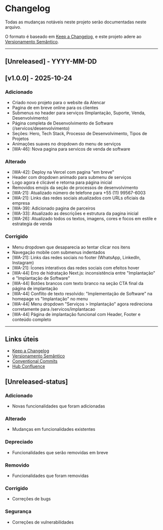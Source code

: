 # Changelog

Todas as mudanças notáveis neste projeto serão documentadas neste arquivo.

O formato é baseado em [Keep a Changelog](https://keepachangelog.com/pt-BR/1.0.0/),
e este projeto adere ao [Versionamento Semântico](https://semver.org/lang/pt-BR/).

---

## [Unreleased] - YYYY-MM-DD



## [v1.0.0] - 2025-10-24

### Adicionado 
- Criado novo projeto para o website da Alencar 
- Pagina de em breve online para os clientes
- Submenus no header para serviços (Implantação, Suporte, Venda, Desenvolvimento)
- Página completa de Desenvolvimento de Software (/servicos/desenvolvimento)
- Seções: Hero, Tech Stack, Processo de Desenvolvimento, Tipos de Projetos
- Animações suaves no dropdown do menu de serviços
- [WA-46]: Nova pagina para servicos de venda de software 

### Alterado 
- [WA-42]: Deploy na Vercel com pagina "em breve"
- Header com dropdown animado para submenu de serviços
- Logo agora é clicável e retorna para página inicial
- Removidos emojis da seção de processos de desenvolvimento
- [WA-21]: Atualizado número de telefone para +55 (11) 99567-6003
- [WA-21]: Links das redes sociais atualizados com URLs oficiais da empresa 
- [WA-39]: Adicionado pagina de parceiros 
- [WA-33]: Atualizado as descriçōes e estrutura da pagina inicial
- [WA-26]: Atualizado todos os textos, imagens, cores e focos em estile e estrategia de venda

### Corrigido
- Menu dropdown que desaparecia ao tentar clicar nos itens
- Navegação mobile com submenus indentados 
- [WA-21]: Links das redes sociais no footer (WhatsApp, LinkedIn, Instagram)
- [WA-21]: Ícones interativos das redes sociais com efeitos hover
- [WA-44] Erro de hidratação Next.js: inconsistência entre "Implantação" e "Implantação de Software"
- [WA-44] Botões brancos com texto branco na seção CTA final da página de implantação
- [WA-44] Conflito de texto resolvido: "Implementação de Software" na homepage vs "Implantação" no menu
- [WA-44] Menu dropdown "Serviços > Implantação" agora redireciona corretamente para /servicos/implantacao
- [WA-44] Página de implantação funcional com Header, Footer e conteúdo completo

---

## Links úteis

- [Keep a Changelog](https://keepachangelog.com/pt-BR/1.0.0/)
- [Versionamento Semântico](https://semver.org/lang/pt-BR/)
- [Conventional Commits](https://www.conventionalcommits.org/pt-br/v1.0.0/)
- [Hub Confluence](https://alencar-consultorias.atlassian.net/wiki/company-hub) 

## [Unreleased-status]

### Adicionado
- Novas funcionalidades que foram adicionadas

### Alterado
- Mudanças em funcionalidades existentes

### Depreciado
- Funcionalidades que serão removidas em breve

### Removido
- Funcionalidades que foram removidas

### Corrigido
- Correções de bugs

### Segurança
- Correções de vulnerabilidades